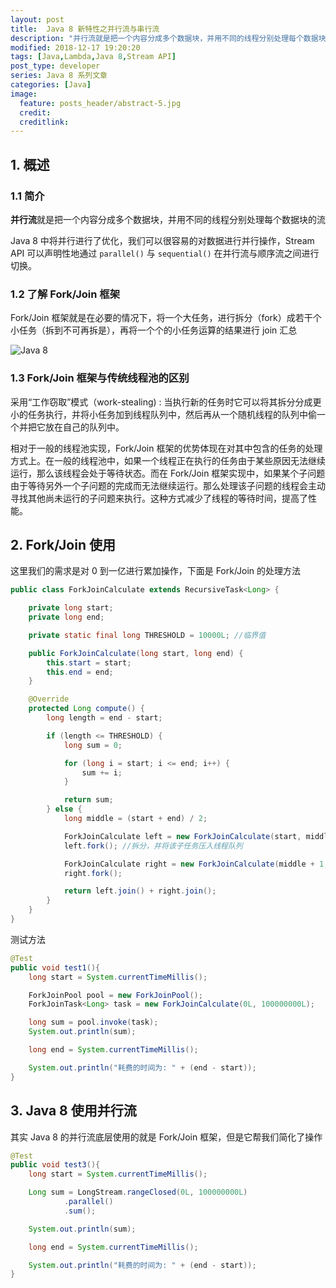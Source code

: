```yaml
---
layout: post
title:  Java 8 新特性之并行流与串行流
description: "并行流就是把一个内容分成多个数据块，并用不同的线程分别处理每个数据块的流 Java 8 中将并行进行了优化，我们可以很容易的对数据进行并行操作，Stream API 可以声明性地通过 parallel() 与 sequential() 在并行流与顺序流之间进行切换。"
modified: 2018-12-17 19:20:20
tags: [Java,Lambda,Java 8,Stream API]
post_type: developer
series: Java 8 系列文章
categories: [Java]
image:
  feature: posts_header/abstract-5.jpg
  credit:
  creditlink:
---
```


## 1. 概述

### 1.1 简介

**并行流**就是把一个内容分成多个数据块，并用不同的线程分别处理每个数据块的流

Java 8 中将并行进行了优化，我们可以很容易的对数据进行并行操作，Stream API 可以声明性地通过 `parallel()` 与 `sequential()` 在并行流与顺序流之间进行切换。

### 1.2 了解 Fork/Join 框架

Fork/Join 框架就是在必要的情况下，将一个大任务，进行拆分（fork）成若干个小任务（拆到不可再拆是），再将一个个的小任务运算的结果进行 join 汇总


![Java 8](http://image.huangxubo.me/images/java/java_stream_2018_12_18_001.jpg)

### 1.3 Fork/Join 框架与传统线程池的区别

采用“工作窃取”模式（work-stealing) : 当执行新的任务时它可以将其拆分分成更小的任务执行，并将小任务加到线程队列中，然后再从一个随机线程的队列中偷一个并把它放在自己的队列中。

相对于一般的线程池实现，Fork/Join  框架的优势体现在对其中包含的任务的处理方式上。在一般的线程池中，如果一个线程正在执行的任务由于某些原因无法继续运行，那么该线程会处于等待状态。而在 Fork/Join 框架实现中，如果某个子问题由于等待另外一个子问题的完成而无法继续运行。那么处理该子问题的线程会主动寻找其他尚未运行的子问题来执行。这种方式减少了线程的等待时间，提高了性能。

## 2. Fork/Join 使用

这里我们的需求是对 0 到一亿进行累加操作，下面是 Fork/Join 的处理方法

```java
public class ForkJoinCalculate extends RecursiveTask<Long> {

    private long start;
    private long end;

    private static final long THRESHOLD = 10000L; //临界值

    public ForkJoinCalculate(long start, long end) {
        this.start = start;
        this.end = end;
    }

    @Override
    protected Long compute() {
        long length = end - start;

        if (length <= THRESHOLD) {
            long sum = 0;

            for (long i = start; i <= end; i++) {
                sum += i;
            }

            return sum;
        } else {
            long middle = (start + end) / 2;

            ForkJoinCalculate left = new ForkJoinCalculate(start, middle);
            left.fork(); //拆分，并将该子任务压入线程队列

            ForkJoinCalculate right = new ForkJoinCalculate(middle + 1, end);
            right.fork();

            return left.join() + right.join();
        }
    }
}
```

测试方法

```java
@Test
public void test1(){
    long start = System.currentTimeMillis();

    ForkJoinPool pool = new ForkJoinPool();
    ForkJoinTask<Long> task = new ForkJoinCalculate(0L, 100000000L);

    long sum = pool.invoke(task);
    System.out.println(sum);

    long end = System.currentTimeMillis();

    System.out.println("耗费的时间为: " + (end - start));
}
```


## 3. Java 8 使用并行流

其实 Java 8 的并行流底层使用的就是 Fork/Join 框架，但是它帮我们简化了操作

```java
@Test
public void test3(){
    long start = System.currentTimeMillis();

    Long sum = LongStream.rangeClosed(0L, 100000000L)
            .parallel()
            .sum();

    System.out.println(sum);

    long end = System.currentTimeMillis();

    System.out.println("耗费的时间为: " + (end - start));
}
```

